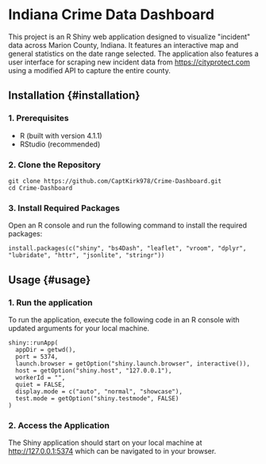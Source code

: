 # **Indiana Crime Data Dashboard**

This project is an R Shiny web application designed to visualize "incident" data across Marion County, Indiana. It features an interactive map and general statistics on the date range selected. The application also features a user interface for scraping new incident data from <https://cityprotect.com> using a modified API to capture the entire county.

## **Installation** {#installation}

### **1. Prerequisites**

-   R (built with version 4.1.1)
-   RStudio (recommended)

### **2. Clone the Repository**

```{bash}
git clone https://github.com/CaptKirk978/Crime-Dashboard.git
cd Crime-Dashboard
```

### **3. Install Required Packages**

Open an R console and run the following command to install the required packages:

```{r}
install.packages(c("shiny", "bs4Dash", "leaflet", "vroom", "dplyr", "lubridate", "httr", "jsonlite", "stringr"))
```

## **Usage** {#usage}

### **1. Run the application**

To run the application, execute the following code in an R console with updated arguments for your local machine.

```{r}
shiny::runApp(
  appDir = getwd(),
  port = 5374,
  launch.browser = getOption("shiny.launch.browser", interactive()),
  host = getOption("shiny.host", "127.0.0.1"),
  workerId = "",
  quiet = FALSE,
  display.mode = c("auto", "normal", "showcase"),
  test.mode = getOption("shiny.testmode", FALSE)
)
```

### **2. Access the Application**

The Shiny application should start on your local machine at <http://127.0.0.1:5374> which can be navigated to in your browser.
